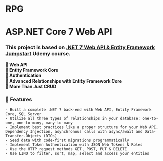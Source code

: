 # RPG
# ASP.NET Core 7 Web API

### This project is based on [.NET 7 Web API & Entity Framework Jumpstart](https://www.udemy.com/course/net-core-31-web-api-entity-framework-core-jumpstart/) Udemy course.

**📌 Web API**<br>
**📌 Entity Framework Core**<br>
**📌 Authentication**<br>
**📌 Advanced Relationships with Entity Framework Core**<br>
**📌 More Than Just CRUD**


### 🎁 Features

    - Built a complete .NET 7 back-end with Web API, Entity Framework Core, SQL Server
    - Utilize all three types of relationships in your database: one-to-one, one-to-many, many-to-many
    - Implement best practices like a proper structure for your Web API, Dependency Injection, asynchronous calls with async/await and Data-Transfer-Objects (DTOs)
    - Seed data with code-first migrations programmatically
    - Implement Token Authentication with JSON Web Tokens & Roles
    - Use the HTTP request methods GET, POST, PUT & DELETE
    - Use LINQ to filter, sort, map, select and access your entities
